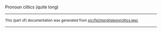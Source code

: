 

Pronoun clitics (quite long)

* * *

<small>This (part of) documentation was generated from [src/fst/morphology/clitics.lexc](https://github.com/giellalt/lang-mpj/blob/main/src/fst/morphology/clitics.lexc)</small>

---

